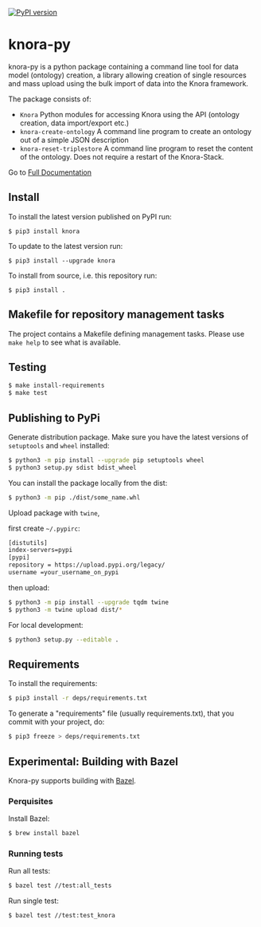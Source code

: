 [![PyPI version](https://badge.fury.io/py/knora.svg)](https://badge.fury.io/py/knora)

# knora-py
knora-py is a python package containing a command line tool for data model (ontology) creation, a library allowing creation of single resources and mass upload using the bulk import of data into the Knora framework.

The package consists of:
- `Knora` Python modules for accessing Knora using the API (ontology creation, data import/export etc.)
- `knora-create-ontology` A command line program to create an ontology out of a simple JSON description
- `knora-reset-triplestore` A command line program to reset the content of the ontology. Does not require
   a restart of the Knora-Stack.  

Go to [Full Documentation](https://dasch-swiss.github.io/knora-py/)

## Install

To install the latest version published on PyPI run:
```
$ pip3 install knora
```

To update to the latest version run:
```
$ pip3 install --upgrade knora
```

To install from source, i.e. this repository run:
```
$ pip3 install .
```

## Makefile for repository management tasks

The project contains a Makefile defining management tasks. Please use
`make help` to see what is available. 

## Testing

```bash
$ make install-requirements
$ make test
```

## Publishing to PyPi

Generate distribution package. Make sure you have the latest versions of `setuptools` and `wheel` installed:

```bash
$ python3 -m pip install --upgrade pip setuptools wheel
$ python3 setup.py sdist bdist_wheel
```

You can install the package locally from the dist:

```bash
$ python3 -m pip ./dist/some_name.whl
```

Upload package with `twine`,

first create `~/.pypirc`:

```bash
[distutils] 
index-servers=pypi
[pypi] 
repository = https://upload.pypi.org/legacy/ 
username =your_username_on_pypi
```

then upload:

```bash
$ python3 -m pip install --upgrade tqdm twine
$ python3 -m twine upload dist/*
```

For local development:

```bash
$ python3 setup.py --editable .
```

## Requirements

To install the requirements:

```bash
$ pip3 install -r deps/requirements.txt
```

To generate a "requirements" file (usually requirements.txt), that you commit with your project, do:

```bash
$ pip3 freeze > deps/requirements.txt
```

## Experimental: Building with Bazel

Knora-py supports building with [Bazel](https://bazel.build).

### Perquisites

Install Bazel:
```bash
$ brew install bazel
```

### Running tests

Run all tests:
```bash
$ bazel test //test:all_tests
```

Run single test:
```bash
$ bazel test //test:test_knora
```
